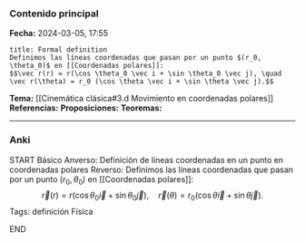 ### Contenido principal

**Fecha:** 2024-03-05, 17:55

```ad-formal
title: Formal definition
Definimos las líneas coordenadas que pasan por un punto $(r_0, \theta_0)$ en [[Coordenadas polares]]:
$$\vec r(r) = r(\cos \theta_0 \vec i + \sin \theta_0 \vec j), \quad \vec r(\theta) = r_0 (\cos \theta \vec i + \sin \theta \vec j).$$
```

**Tema:** [[Cinemática clásica#3.d Movimiento en coordenadas polares]]
**Referencias:**
**Proposiciones:**
**Teoremas:**

---
### Anki

START
Básico
Anverso: Definición de líneas coordenadas en un punto en coordenadas polares
Reverso: Definimos las líneas coordenadas que pasan por un punto $(r_0, \theta_0)$ en [[Coordenadas polares]]:
$$\vec r(r) = r(\cos \theta_0 \vec i + \sin \theta_0 \vec j), \quad \vec r(\theta) = r_0 (\cos \theta \vec i + \sin \theta \vec j).$$
Tags: definición Física
<!--ID: 1709662402642-->
END